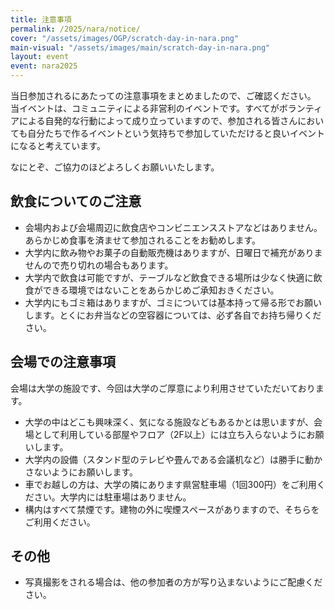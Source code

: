 ```yaml
---
title: 注意事項
permalink: /2025/nara/notice/
cover: "/assets/images/OGP/scratch-day-in-nara.png"
main-visual: "/assets/images/main/scratch-day-in-nara.png"
layout: event
event: nara2025
---
```


当日参加されるにあたっての注意事項をまとめましたので、ご確認ください。
当イベントは、コミュニティによる非営利のイベントです。すべてがボランティアによる自発的な行動によって成り立っていますので、参加される皆さんにおいても自分たちで作るイベントという気持ちで参加していただけると良いイベントになると考えています。

なにとぞ、ご協力のほどよろしくお願いいたします。

## 飲食についてのご注意
- 会場内および会場周辺に飲食店やコンビニエンスストアなどはありません。あらかじめ食事を済ませて参加されることをお勧めします。
- 大学内に飲み物やお菓子の自動販売機はありますが、日曜日で補充がありませんので売り切れの場合もあります。
- 大学内で飲食は可能ですが、テーブルなど飲食できる場所は少なく快適に飲食ができる環境ではないことをあらかじめご承知おきください。
- 大学内にもゴミ箱はありますが、ゴミについては基本持って帰る形でお願いします。とくにお弁当などの空容器については、必ず各自でお持ち帰りください。

## 会場での注意事項
会場は大学の施設です、今回は大学のご厚意により利用させていただいております。

- 大学の中はどこも興味深く、気になる施設などもあるかとは思いますが、会場として利用している部屋やフロア（2F以上）には立ち入らないようにお願いします。
- 大学内の設備（スタンド型のテレビや畳んである会議机など）は勝手に動かさないようにお願いします。
- 車でお越しの方は、大学の隣にあります県営駐車場（1回300円）をご利用ください。大学内には駐車場はありません。
- 構内はすべて禁煙です。建物の外に喫煙スペースがありますので、そちらをご利用ください。

## その他
- 写真撮影をされる場合は、他の参加者の方が写り込まないようにご配慮ください。